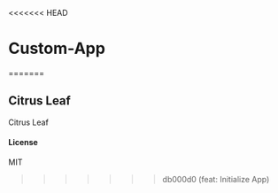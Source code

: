 <<<<<<< HEAD
# Custom-App
=======
## Citrus Leaf

Citrus Leaf

#### License

MIT
>>>>>>> db000d0 (feat: Initialize App)

